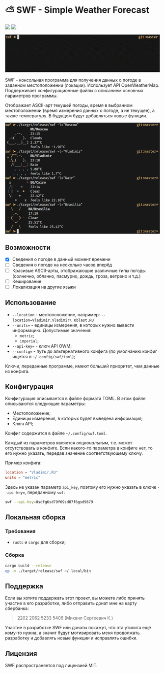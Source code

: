 # ⛅ SWF - Simple Weather Forecast

[![](https://img.shields.io/badge/Telegram-Свалка-blue)](https://t.me/svalka07) [![](https://img.shields.io/bagde/README%20на%20английском-8A2BE2)](README.md)

![](assets/swf.gif)

SWF - консольная программа для получения данных о погоде в заданном местоположении (локации). Использует API OpenWeatherMap. Поддерживает конфигурационные файлы с описанием основных параметров программы.

Отображает ASCII-арт текущей погоды, время в выбранном местоположении (время измерения данных о погоде, а не текущее), а также температуру. В будущем будут добавляться новые функции.

![](assets/swf.png)

## Возможности

- [X] Сведения о погоде в данный момент времени
- [ ] Сведения о погоде на несколько часов вперёд
- [ ] Красивые ASCII-арты, отображающие различные типы погоды (солнечно, облачно, пасмурно, дождь, гроза, ветрено и т.д.)
- [ ] Кеширование
- [ ] Локализация на другие языки

## Использование

- `--location` - местоположение, например: `--location=Vladimir,Vladimir\ Oblast,RU`
- `--units=` - единицы измерения, в которых нужно вывести информацию. Допустимые значения:
  - `metric`;
  - `imperial`;
- `--api-key=` - ключ API OWM;
- `--config=` - путь до альтернативного конфига (по умолчанию конфиг ищется в `~/.config/swf/toml`);

Ключи, переданные программе, имеют б*о*льший приоритет, чем данные из конфига.

## Конфигурация

Конфигурация описывается в файле формата TOML. В этом файле описываются следующие параметры:

- Местоположение;
- Единицы измерения, в которых будет выведена информация;
- Ключ API;

Конфиг содержится в файле `~/.config/swf.toml`.

Каждый из параметров является *опциональным*, т.е. может отсутствовать в конфиге. Если какого-то параметра в конфиге нет, то его нужно указать, передав значение соответствующему ключу.

Пример конфига:

```toml
location = "Vladimir,RU"
units = "metric"
```

Здесь не указан параметр `api_key`, поэтому его нужно указать в ключе `--api-key=`, переданному `swf`:

```bash
swf --api-key=8sdfg6sd79f69sd87f6gsd9679
```

## Локальная сборка

### Требования

- `rustc` и `cargo` для сборки;

### Сборка

```bash
cargo build --release
cp -v ./target/release/swf ~/.local/bin
```

## Поддержка

Если вы хотите поддержать этот проект, вы можете либо принять участие в его разработке, либо отправить донат мне на карту сбербанка:

> 2202 2062 5233 5406 (Михаил Сергеевич К.)

Участие в разработке SWF или донаты покажут, что эта утилита ещё кому-то нужна, а значит будут мотивировать меня продолжать разработку и добавлять новые функции и исправлять ошибки.

## Лицензия

SWF распространяется под лицензией MIT.
